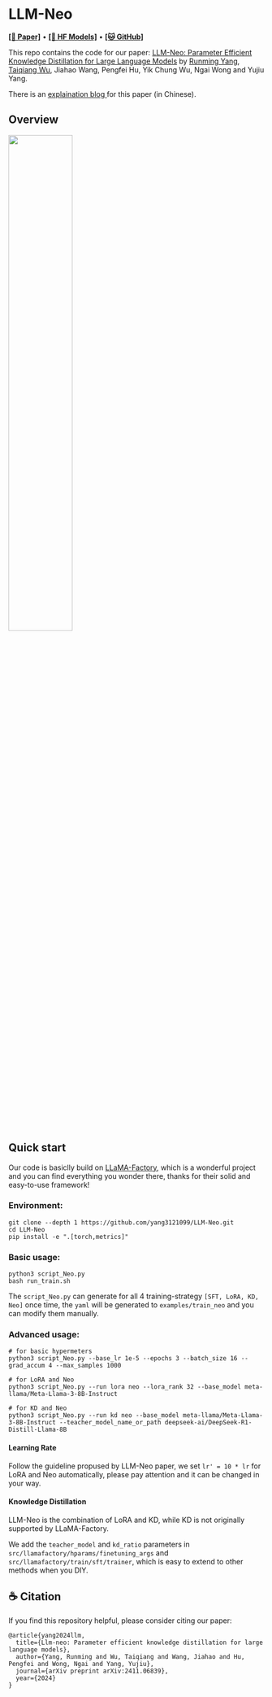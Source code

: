 # LLM-Neo

  <a href="https://arxiv.org/abs/2411.06839"><b>[📜 Paper]</b></a> •
  <a href="https://huggingface.co/collections/yang31210999/llm-neo-66e3c882f5579b829ff57eba"><b>[🤗 HF Models]</b></a> •
  <a href="https://github.com/yang3121099/LLM-Neo"><b>[🐱 GitHub]</b></a>

This repo contains the code for our paper: <a href="https://arxiv.org/abs/2411.06839" target="_blank">LLM-Neo: Parameter Efficient Knowledge Distillation for Large Language Models</a> by <a href="https://rummyyang.github.io/" target="_blank">Runming Yang</a>, <a href="https://wutaiqiang.github.io" target="_blank">Taiqiang Wu</a>, Jiahao Wang, Pengfei Hu, Yik Chung Wu, Ngai Wong and Yujiu Yang.

There is an <a href="https://zhuanlan.zhihu.com/p/8642629256" target="_blank"> explaination blog </a> for this paper (in Chinese).


## Overview

<img src="https://github.com/user-attachments/assets/277dcdf4-c599-41be-97f6-f56a678b4865" width="50%" />


## Quick start

Our code is basiclly build on  <a href="https://github.com/hiyouga/LLaMA-Factory" target="_blank">LLaMA-Factory</a>, which is a wonderful project and you can find everything you wonder there, thanks for their solid and easy-to-use framework!


### Environment:
```
git clone --depth 1 https://github.com/yang3121099/LLM-Neo.git
cd LLM-Neo
pip install -e ".[torch,metrics]"
```

### Basic usage:
```
python3 script_Neo.py
bash run_train.sh
```
The `script_Neo.py` can generate for all 4 training-strategy `[SFT, LoRA, KD, Neo]` once time, the `yaml` will be generated to `examples/train_neo` and you can modify them manually.


### Advanced usage:
```
# for basic hypermeters
python3 script_Neo.py --base_lr 1e-5 --epochs 3 --batch_size 16 --grad_accum 4 --max_samples 1000 

# for LoRA and Neo
python3 script_Neo.py --run lora neo --lora_rank 32 --base_model meta-llama/Meta-Llama-3-8B-Instruct

# for KD and Neo
python3 script_Neo.py --run kd neo --base_model meta-llama/Meta-Llama-3-8B-Instruct --teacher_model_name_or_path deepseek-ai/DeepSeek-R1-Distill-Llama-8B 
```

#### Learning Rate
Follow the guideline propused by LLM-Neo paper, we set `lr' = 10 * lr` for LoRA and Neo automatically, please pay attention and it can be changed in your way.

#### Knowledge Distillation
LLM-Neo is the combination of LoRA and KD, while KD is not originally supported by LLaMA-Factory.

We add the `teacher_model` and `kd_ratio` parameters in `src/llamafactory/hparams/finetuning_args` and `src/llamafactory/train/sft/trainer`, which is easy to extend to other methods when you DIY.


## ☕️ Citation

If you find this repository helpful, please consider citing our paper:

```
@article{yang2024llm,
  title={Llm-neo: Parameter efficient knowledge distillation for large language models},
  author={Yang, Runming and Wu, Taiqiang and Wang, Jiahao and Hu, Pengfei and Wong, Ngai and Yang, Yujiu},
  journal={arXiv preprint arXiv:2411.06839},
  year={2024}
}
```
